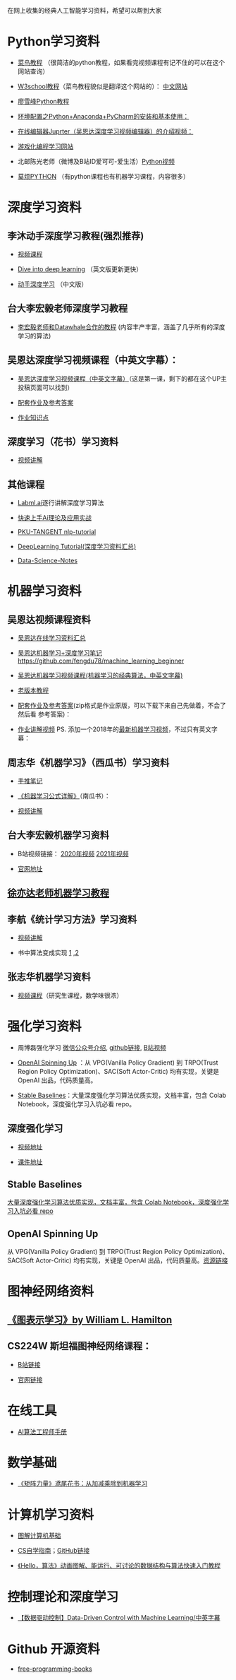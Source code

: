 在网上收集的经典人工智能学习资料，希望可以帮到大家

# Python学习资料

*   [菜鸟教程](https://www.runoob.com/python3/python3-tutorial.html) （很简洁的python教程，如果看完视频课程有记不住的可以在这个网站查询）
*   [W3school教程](https://www.w3schools.com/python/default.asp)（菜鸟教程貌似是翻译这个网站的）：
    [中文网站](https://www.w3school.com.cn/index.html)

*   [廖雪峰Python教程](https://www.liaoxuefeng.com/wiki/1016959663602400)



*   [环境配置之Python+Anaconda+PyCharm的安装和基本使用：](https://www.bilibili.com/video/BV1K7411c7EL?from=search\&seid=14197653833108365678)

*   [在线编辑器Juprter（吴恩达深度学习视频编辑器）的介绍视频：](https://www.bilibili.com/video/BV1Q4411H7fJ?from=search\&seid=17338845957708330770)

*   [游戏化编程学习网站](https://www.freecodecamp.org/chinese/learn/)

*   北邮陈光老师（微博及B站ID爱可可-爱生活）[Python视频](https://www.bilibili.com/video/BV1b7411N7P2)

*   [莫烦PYTHON](https://mofanpy.com/) （有python课程也有机器学习课程，内容很多）

# 深度学习资料

## 李沐动手深度学习教程(强烈推荐)

*   [视频课程](https://www.bilibili.com/video/BV1if4y147hS?spm_id_from=333.999.0.0)

*   [Dive into deep learning](https://d2l.ai/chapter_preface/index.html) （英文版更新更快）

*   [动手深度学习](https://zh.d2l.ai/) （中文版）

## 台大李宏毅老师深度学习教程

*   [李宏毅老师和Datawhale合作的教程](https://github.com/datawhalechina/leedl-tutorial) (内容丰产丰富，涵盖了几乎所有的深度学习的算法)

## 吴恩达深度学习视频课程（中英文字幕）：

*   [吴恩达深度学习视频课程（中英文字幕）](https://www.bilibili.com/video/BV164411m79z?p=1)（这是第一课，剩下的都在这个UP主投稿页面可以找到）

*   [配套作业及参考答案](https://blog.csdn.net/u013733326/article/details/79827273)

*   [作业知识点](https://zhuanlan.zhihu.com/p/95510114)

## 深度学习（花书）学习资料

*   [视频讲解](https://www.bilibili.com/video/BV1Gk4y1m7LQ)

## 其他课程

*   [Labml.ai](https://nn.labml.ai/index.html)逐行讲解深度学习算法

*   [快速上手Ai理论及应用实战](https://github.com/ben1234560/AiLearning-Theory-Applying)

*   [PKU-TANGENT nlp-tutorial](https://github.com/PKU-TANGENT/nlp-tutorial)

*   [DeepLearning Tutorial(深度学习资料汇总)](https://github.com/Mikoto10032/DeepLearning)

*   [Data-Science-Notes](https://github.com/fengdu78/Data-Science-Notes)

# 机器学习资料

## 吴恩达视频课程资料

*   [吴恩达在线学习资料汇总](https://zhuanlan.zhihu.com/p/108247059)

*   [吴恩达机器学习+深度学习笔记](http://www.ai-start.com/)
    <https://github.com/fengdu78/machine_learning_beginner>

*   [吴恩达机器学习视频课程(机器学习的经典算法，中英文字幕)](https://www.bilibili.com/video/BV19B4y1W76i/?vd_source=e587bac74600ca53ef886eea337fe87d)

*   [老版本教程](https://www.bilibili.com/video/BV164411b7dx?from=search\&seid=14316316776590275688)

*   [配套作业及参考答案](https://github.com/xjwhhh/AndrewNgMachineLearning/tree/master/code)(zip格式是作业原版，可以下载下来自己先做着，不会了然后看 参考答案)：

*   [作业讲解视频](https://www.bilibili.com/video/BV124411A75S?from=search\&seid=6955217218497252403\&spm_id_from=333.337.0.0)
    PS. 添加一个2018年的[最新机器学习视频](https://www.bilibili.com/video/BV1fT4y1G7us)，不过只有英文字幕：

## 周志华《机器学习》（西瓜书）学习资料

*   [手推笔记](https://github.com/Sophia-11/Machine-Learning-Notes/blob/master/README.md)

*   [《机器学习公式详解》](https://datawhalechina.github.io/pumpkin-book/#/)（南瓜书）：

*   [视频讲解](https://www.bilibili.com/video/BV1wx411o7CK?from=search\&seid=17517376841893921543)

## 台大李宏毅机器学习资料

*   B站视频链接：
    [2020年视频](https://www.bilibili.com/video/BV1JE411g7XF?p=1)
    [2021年视频](https://www.bilibili.com/video/BV1Wv411h7kN/?spm_id_from=333.788.recommend_more_video.5)

*   [官网地址](https://speech.ee.ntu.edu.tw/~hylee/ml/2021-spring.html)

## [徐亦达老师机器学习教程](https://github.com/roboticcam/machine-learning-notes)

## 李航《统计学习方法》学习资料

*   [视频讲解](https://www.bilibili.com/video/BV1i4411G7Xv)

*   书中算法变成实现 [1](https://github.com/WenDesi/lihang_book_algorithm) ,[2](https://github.com/wzyonggege/statistical-learning-method)

## 张志华机器学习资料

* [视频课程](https://www.bilibili.com/video/BV1jt411b76n)（研究生课程，数学味很浓）

# 强化学习资料



* 周博磊强化学习 [微信公众号介绍](https://mp.weixin.qq.com/s/-naDSUljr5CriJMWcm_A6A),  [github链接](https://github.com/zhoubolei/introRL), [B站视频](https://www.bilibili.com/video/BV1LE411G7Xj/?spm_id_from=333.999.0.0&vd_source=e587bac74600ca53ef886eea337fe87d)
*   [OpenAI Spinning Up](https://openai.com/blog/spinning-up-in-deep-rl/) ：从 VPG(Vanilla Policy Gradient) 到 TRPO(Trust Region Policy Optimization)、SAC(Soft Actor-Critic) 均有实现，关键是 OpenAI 出品，代码质量高。

* [Stable Baselines](https://stable-baselines.readthedocs.io/en/master/)：大量深度强化学习算法优质实现，文档丰富，包含 Colab Notebook，深度强化学习入坑必看 repo。

## 深度强化学习

*   [视频地址](https://www.youtube.com/watch?v=vmkRMvhCW5c\&t=51s)

*   [课件地址](https://github.com/wangshusen/DRL)

## Stable Baselines

[大量深度强化学习算法优质实现，文档丰富，包含 Colab Notebook，深度强化学习入坑必看 repo](https://stable-baselines.readthedocs.io/en/master/)

## OpenAI Spinning Up

从 VPG(Vanilla Policy Gradient) 到 TRPO(Trust Region Policy Optimization)、SAC(Soft Actor-Critic) 均有实现，关键是 OpenAI 出品，代码质量高。[资源链接](https://openai.com/blog/spinning-up-in-deep-rl/)

# 图神经网络资料

## [《图表示学习》by William L. Hamilton](https://www.cs.mcgill.ca/~wlh/grl_book/)

## CS224W 斯坦福图神经网络课程：

*   [B站链接](https://www.bilibili.com/video/BV1RZ4y1c7Co/?p=2\&spm_id_from=pageDriver\&vd_source=e587bac74600ca53ef886eea337fe87d)

*   [官网链接](http://web.stanford.edu/class/cs224w/)

# 在线工具

*   [AI算法工程师手册](http://www.huaxiaozhuan.com/)

# 数学基础

*   [《矩阵力量》鸢尾花书：从加减乘除到机器学习](https://github.com/Visualize-ML/Book4_Power-of-Matrix)

# 计算机学习资料

*   [图解计算机基础](https://xiaolincoding.com/?continueFlag=58e743bc8c677bd168dbe58a10f95ade)

*   [CS自学指南](https://csdiy.wiki/)；[GitHub链接](https://github.com/PKUFlyingPig/cs-self-learning)

*   [《Hello，算法》动画图解、能运行、可讨论的数据结构与算法快速入门教程](https://github.com/krahets/hello-algo)

# 控制理论和深度学习

*   [【数据驱动控制】Data-Driven Control with Machine Learning/中英字幕](https://www.bilibili.com/video/BV1HW4y1W7x4/?spm_id_from=333.999.0.0\&vd_source=e587bac74600ca53ef886eea337fe87d)

# Github 开源资料

*   [free-programming-books](https://github.com/EbookFoundation/free-programming-books?utm_campaign=explore-email\&utm_medium=email\&utm_source=newsletter\&utm_term=weekly)

